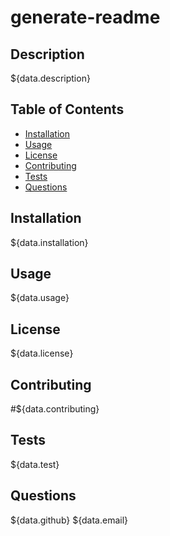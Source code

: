 # generate-readme
## Description
${data.description}
## Table of Contents
* [Installation](#installation)
* [Usage](#usage)
* [License](#license)
* [Contributing](#contributing)
* [Tests](#test)
* [Questions](#questions)
   
## Installation
${data.installation}
## Usage
${data.usage}
## License
${data.license}
## Contributing
#${data.contributing}
## Tests
${data.test}
## Questions
${data.github}
${data.email}